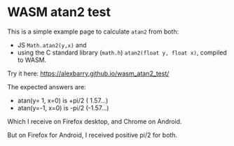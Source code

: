 # WASM atan2 test

This is a simple example page to calculate `atan2` from both:
* JS `Math.atan2(y,x)` and
* using the C standard library (`math.h`) `atan2(float y, float x)`, compiled to WASM.

Try it here: https://alexbarry.github.io/wasm_atan2_test/

The expected answers are:
* atan(y= 1, x=0) is +pi/2 ( 1.57...)
* atan(y=-1, x=0) is -pi/2 (-1.57...)

Which I receive on Firefox desktop, and Chrome on Android.

But on Firefox for Android, I received positive pi/2 for both.
